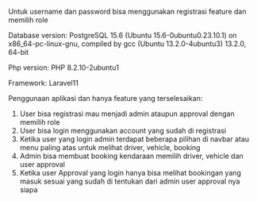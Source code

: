 Untuk username dan password bisa menggunakan registrasi feature dan memilih role

Database version:  PostgreSQL 15.6 (Ubuntu 15.6-0ubuntu0.23.10.1) on x86_64-pc-linux-gnu, compiled by gcc (Ubuntu 13.2.0-4ubuntu3) 13.2.0, 64-bit

Php version: PHP 8.2.10-2ubuntu1

Framework: Laravel11

Penggunaan aplikasi dan hanya feature yang terselesaikan:

1. User bisa registrasi mau menjadi admin ataupun approval dengan memilih role
2. User bisa login menggunakan account yang sudah di registrasi
3. Ketika user yang login admin terdapat beberapa pilihan di navbar atau menu paling atas untuk melihat driver, vehicle, booking
4. Admin bisa membuat booking kendaraan memilih driver, vehicle dan user approval
5. Ketika user Approval yang login hanya bisa melihat bookingan yang masuk sesuai yang sudah di tentukan dari admin user approval nya siapa

